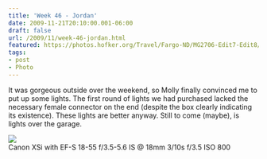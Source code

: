 ```yaml
---
title: 'Week 46 - Jordan'
date: 2009-11-21T20:10:00.001-06:00
draft: false
url: /2009/11/week-46-jordan.html
featured: https://photos.hofker.org/Travel/Fargo-ND/MG2706-Edit7-Edit8/722421605_WB7p9-L.jpg
tags: 
- post
- Photo
---
```


It was gorgeous outside over the weekend, so Molly finally convinced me to put up some lights. The first round of lights we had purchased lacked the necessary female connector on the end (despite the box clearly indicating its existence). These lights are better anyway. Still to come (maybe), is lights over the garage.

![](https://photos.hofker.org/Travel/Fargo-ND/MG2706-Edit7-Edit8/722421605_WB7p9-L.jpg)  
Canon XSi with EF-S 18-55 f/3.5-5.6 IS @ 18mm 3/10s f/3.5 ISO 800